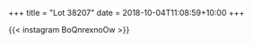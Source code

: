 +++
title       = "Lot 38207"
date        = 2018-10-04T11:08:59+10:00
+++

{{< instagram BoQnrexnoOw >}}